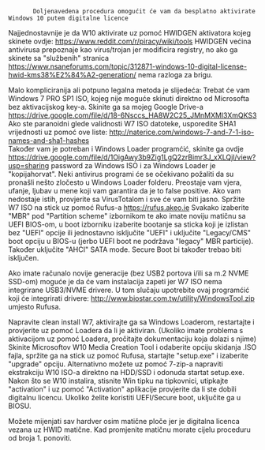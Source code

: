 
           Doljenavedena procedura omogućit će vam da besplatno aktivirate Windows 10 putem digitalne licence

Najjednostavnije je da W10 aktivirate uz pomoć HWIDGEN aktivatora kojeg skinete ovdje: https://www.reddit.com/r/piracy/wiki/tools
HWIDGEN većina antivirusa prepoznaje kao virus/trojan jer modificira registry, no ako ga skinete sa "službenih" stranica https://www.nsaneforums.com/topic/312871-windows-10-digital-license-hwid-kms38%E2%84%A2-generation/ nema razloga za brigu. 

Malo kompliciranija ali potpuno legalna metoda je slijedeća:
Trebat će vam Windows 7 PRO SP1 ISO, kojeg nije moguće skinuti direktno od Microsofta bez aktivacijskog key-a. 
Skinite ga sa mojeg Google Drive-a https://drive.google.com/file/d/18-6Nsccs_HA8W2C25_JMnMXMl3XmQKS3
Ako ste paranoidni glede validnosti W7 ISO datoteke, usporedite SHA1 vrijednosti uz pomoć ove liste: http://naterice.com/windows-7-and-7-1-iso-names-and-sha1-hashes  
Također vam je potreban i Windows Loader programćić, skinite ga ovdje https://drive.google.com/file/d/1OigAwy3b9Zig1LgQ2zrBimr3J_xXLQjl/view?usp=sharing password za Windows ISO  i za Windows Loader je "kopijahorvat". Neki antivirus programi će se očekivano požaliti da su pronašli nešto zločesto u Windows Loader folderu. Preostaje vam vjera, ufanje, ljubav u mene koji vam garantira da je to false positive. Ako vam nedostaje istih, provjerite sa VirusTotalom i sve će vam biti jasno.
Spržite W7 ISO na stick uz pomoć Rufus-a https://rufus.akeo.ie 
Svakako izaberite "MBR" pod "Partition scheme" izbornikom te ako imate noviju matičnu sa UEFI BIOS-om, u boot izborniku izaberite bootanje sa sticka koji je izlistan bez "UEFI" opcije ili jednostavno  isključite "UEFI" i uključite "Legacy/CMS" boot opciju u BIOS-u (jerbo UEFI boot ne podržava "legacy" MBR particije). Također uključite "AHCI" SATA mode. Secure Boot bi također trebao biti isključen.

Ako imate računalo novije generacije (bez USB2 portova i/ili sa m.2 NVME SSD-om) moguće je da će vam instalacija zapeti jer W7 ISO nema integrirane USB3/NVME drivere. U tom slučaju upotrebite ovaj programćić koji će integrirati drivere: http://www.biostar.com.tw/utility/WindowsTool.zip umjesto Rufusa.
 

Napravite clean install W7, aktivirajte ga sa Windows Loaderom, restartajte i provjerite uz pomoć Loadera da li je aktiviran.
(Ukoliko imate problema s aktivacijom uz pomoć Loadera, pročitajte dokumentaciju koja dolazi s njime)
Skinite Microsoftov W10  Media Creation Tool i odaberite opciju skidanja .ISO fajla, spržite ga na stick uz pomoć Rufusa, startajte "setup.exe" i izaberite "upgrade" opciju. Alternativno možete uz pomoć 7-zip-a napraviti ekstrakciju W10 ISO-a direktno na HDD/SSD i odonuda startat setup.exe.
Nakon što se W10 instalira,  stisnite Win tipku na tipkovnici, utipkajte "activation" i uz pomoć "Activation" aplikacije provjerite da li ste dobili digitalnu licencu.
Ukoliko želite koristiti UEFI/Secure boot, uključite ga u BIOSU.

Možete mijenjati sav hardver osim matične ploče jer je digitalna licenca vezana uz HWID matične. Kad promjenite matičnu morate cijelu proceduru od broja 1. ponoviti.
